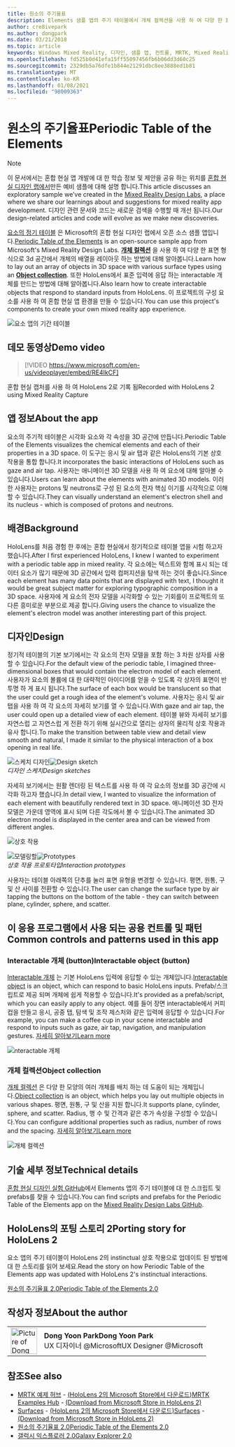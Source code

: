 ```yaml
---
title: 원소의 주기율표
description: Elements 샘플 앱의 주기 테이블에서 개체 컬렉션을 사용 하 여 다양 한 표면 유형으로 3D 공간에서 개체의 배열을 레이아웃 하는 방법에 대해 알아봅니다.
author: cre8ivepark
ms.author: dongpark
ms.date: 03/21/2018
ms.topic: article
keywords: Windows Mixed Reality, 디자인, 샘플 앱, 컨트롤, MRTK, Mixed Reality Toolkit, Unity, 샘플 앱, 예제 앱, 오픈 소스, Microsoft Store, HoloLens, 혼합 현실 헤드셋, windows Mixed Reality 헤드셋, 가상 현실 헤드셋
ms.openlocfilehash: fd525b0d41efa15ff55097456fb6b06dd3d60c25
ms.sourcegitcommit: 2329db5a76dfe1b844e21291dbc8ee3888ed1b81
ms.translationtype: MT
ms.contentlocale: ko-KR
ms.lasthandoff: 01/08/2021
ms.locfileid: "98009363"
---
```

# <a name="periodic-table-of-the-elements"></a><span data-ttu-id="99481-104">원소의 주기율표</span><span class="sxs-lookup"><span data-stu-id="99481-104">Periodic Table of the Elements</span></span>

>[!NOTE]
><span data-ttu-id="99481-105">이 문서에서는 혼합 현실 앱 개발에 대 한 학습 정보 및 제안을 공유 하는 위치를 [혼합 현실 디자인 랩에서](https://github.com/Microsoft/MRDesignLabs_Unity)만든 예비 샘플에 대해 설명 합니다.</span><span class="sxs-lookup"><span data-stu-id="99481-105">This article discusses an exploratory sample we’ve created in the [Mixed Reality Design Labs](https://github.com/Microsoft/MRDesignLabs_Unity), a place where we share our learnings about and suggestions for mixed reality app development.</span></span> <span data-ttu-id="99481-106">디자인 관련 문서와 코드는 새로운 검색을 수행할 때 개선 됩니다.</span><span class="sxs-lookup"><span data-stu-id="99481-106">Our design-related articles and code will evolve as we make new discoveries.</span></span>

<span data-ttu-id="99481-107">[요소의 정기 테이블](https://github.com/Microsoft/MRDesignLabs_Unity_PeriodicTable) 은 Microsoft의 혼합 현실 디자인 랩에서 오픈 소스 샘플 앱입니다.</span><span class="sxs-lookup"><span data-stu-id="99481-107">[Periodic Table of the Elements](https://github.com/Microsoft/MRDesignLabs_Unity_PeriodicTable) is an open-source sample app from Microsoft's Mixed Reality Design Labs.</span></span> <span data-ttu-id="99481-108">**[개체 컬렉션](../../design/object-collection.md)** 을 사용 하 여 다양 한 표면 형식으로 3d 공간에서 개체의 배열을 레이아웃 하는 방법에 대해 알아봅니다.</span><span class="sxs-lookup"><span data-stu-id="99481-108">Learn how to lay out an array of objects in 3D space with various surface types using an **[Object collection](../../design/object-collection.md)**.</span></span> <span data-ttu-id="99481-109">또한 HoloLens에서 표준 입력에 응답 하는 interactable 개체를 만드는 방법에 대해 알아봅니다.</span><span class="sxs-lookup"><span data-stu-id="99481-109">Also learn how to create interactable objects that respond to standard inputs from HoloLens.</span></span> <span data-ttu-id="99481-110">이 프로젝트의 구성 요소를 사용 하 여 혼합 현실 앱 환경을 만들 수 있습니다.</span><span class="sxs-lookup"><span data-stu-id="99481-110">You can use this project's components to create your own mixed reality app experience.</span></span>

![요소 앱의 기간 테이블](images/640px-periodictable-hero.jpg)

## <a name="demo-video"></a><span data-ttu-id="99481-112">데모 동영상</span><span class="sxs-lookup"><span data-stu-id="99481-112">Demo video</span></span> 
> [!VIDEO https://www.microsoft.com/en-us/videoplayer/embed/RE4IkCF]

<span data-ttu-id="99481-113">혼합 현실 캡처를 사용 하 여 HoloLens 2로 기록 됨</span><span class="sxs-lookup"><span data-stu-id="99481-113">Recorded with HoloLens 2 using Mixed Reality Capture</span></span>

## <a name="about-the-app"></a><span data-ttu-id="99481-114">앱 정보</span><span class="sxs-lookup"><span data-stu-id="99481-114">About the app</span></span>

<span data-ttu-id="99481-115">요소의 주기적 테이블은 시각화 요소와 각 속성을 3D 공간에 만듭니다.</span><span class="sxs-lookup"><span data-stu-id="99481-115">Periodic Table of the Elements visualizes the chemical elements and each of their properties in a 3D space.</span></span> <span data-ttu-id="99481-116">이 도구는 응시 및 air 탭과 같은 HoloLens의 기본 상호 작용을 통합 합니다.</span><span class="sxs-lookup"><span data-stu-id="99481-116">It incorporates the basic interactions of HoloLens such as gaze and air tap.</span></span> <span data-ttu-id="99481-117">사용자는 애니메이션 3D 모델을 사용 하 여 요소에 대해 알아볼 수 있습니다.</span><span class="sxs-lookup"><span data-stu-id="99481-117">Users can learn about the elements with animated 3D models.</span></span> <span data-ttu-id="99481-118">이러한 사용자는 protons 및 neutrons로 구성 된 요소의 전자 핵심 이기를 시각적으로 이해할 수 있습니다.</span><span class="sxs-lookup"><span data-stu-id="99481-118">They can visually understand an element's electron shell and its nucleus - which is composed of protons and neutrons.</span></span>

## <a name="background"></a><span data-ttu-id="99481-119">배경</span><span class="sxs-lookup"><span data-stu-id="99481-119">Background</span></span>

<span data-ttu-id="99481-120">HoloLens를 처음 경험 한 후에는 혼합 현실에서 정기적으로 테이블 앱을 시험 하고자 했습니다.</span><span class="sxs-lookup"><span data-stu-id="99481-120">After I first experienced HoloLens, I knew I wanted to experiment with a periodic table app in mixed reality.</span></span> <span data-ttu-id="99481-121">각 요소에는 텍스트와 함께 표시 되는 데이터 요소가 많기 때문에 3D 공간에서 입력 컴퍼지션을 탐색 하는 것이 좋습니다.</span><span class="sxs-lookup"><span data-stu-id="99481-121">Since each element has many data points that are displayed with text, I thought it would be great subject matter for exploring typographic composition in a 3D space.</span></span> <span data-ttu-id="99481-122">사용자에 게 요소의 전자 모델을 시각화할 수 있는 기회를이 프로젝트의 또 다른 흥미로운 부분으로 제공 합니다.</span><span class="sxs-lookup"><span data-stu-id="99481-122">Giving users the chance to visualize the element's electron model was another interesting part of this project.</span></span>

## <a name="design"></a><span data-ttu-id="99481-123">디자인</span><span class="sxs-lookup"><span data-stu-id="99481-123">Design</span></span>

<span data-ttu-id="99481-124">정기적 테이블의 기본 보기에서는 각 요소의 전자 모델을 포함 하는 3 차원 상자를 사용할 수 있습니다.</span><span class="sxs-lookup"><span data-stu-id="99481-124">For the default view of the periodic table, I imagined three-dimensional boxes that would contain the electron model of each element.</span></span> <span data-ttu-id="99481-125">사용자가 요소의 볼륨에 대 한 대략적인 아이디어를 얻을 수 있도록 각 상자의 표면이 반투명 하 게 표시 됩니다.</span><span class="sxs-lookup"><span data-stu-id="99481-125">The surface of each box would be translucent so that the user could get a rough idea of the element's volume.</span></span> <span data-ttu-id="99481-126">사용자는 응시 및 air 탭을 사용 하 여 각 요소의 자세히 보기를 열 수 있습니다.</span><span class="sxs-lookup"><span data-stu-id="99481-126">With gaze and air tap, the user could open up a detailed view of each element.</span></span> <span data-ttu-id="99481-127">테이블 뷰와 자세히 보기를 자연스럽 고 자연스럽 게 전환 하기 위해 실시간으로 열리는 상자의 물리적 상호 작용과 유사 합니다.</span><span class="sxs-lookup"><span data-stu-id="99481-127">To make the transition between table view and detail view smooth and natural, I made it similar to the physical interaction of a box opening in real life.</span></span>

<span data-ttu-id="99481-128">![스케치 디자인](images/640px-sketch20170406.jpg)</span><span class="sxs-lookup"><span data-stu-id="99481-128">![Design sketch](images/640px-sketch20170406.jpg)</span></span><br>
<span data-ttu-id="99481-129">*디자인 스케치*</span><span class="sxs-lookup"><span data-stu-id="99481-129">*Design sketches*</span></span>

<span data-ttu-id="99481-130">자세히 보기에서는 원활 렌더링 된 텍스트를 사용 하 여 각 요소의 정보를 3D 공간에 시각화 하고자 했습니다.</span><span class="sxs-lookup"><span data-stu-id="99481-130">In detail view, I wanted to visualize the information of each element with beautifully rendered text in 3D space.</span></span> <span data-ttu-id="99481-131">애니메이션 3D 전자 모델은 가운데 영역에 표시 되며 다른 각도에서 볼 수 있습니다.</span><span class="sxs-lookup"><span data-stu-id="99481-131">The animated 3D electron model is displayed in the center area and can be viewed from different angles.</span></span>

![상호 작용](images/640px-periodictable-interaction.jpg)

<span data-ttu-id="99481-133">![모델링할](images/640px-periodictable-prototypes.jpg)</span><span class="sxs-lookup"><span data-stu-id="99481-133">![Prototypes](images/640px-periodictable-prototypes.jpg)</span></span><br>
<span data-ttu-id="99481-134">*상호 작용 프로토타입*</span><span class="sxs-lookup"><span data-stu-id="99481-134">*Interaction prototypes*</span></span>

<span data-ttu-id="99481-135">사용자는 테이블 아래쪽의 단추를 눌러 표면 유형을 변경할 수 있습니다. 평면, 원통, 구 및 산 사이를 전환할 수 있습니다.</span><span class="sxs-lookup"><span data-stu-id="99481-135">The user can change the surface type by air tapping the buttons on the bottom of the table - they can switch between plane, cylinder, sphere, and scatter.</span></span>

## <a name="common-controls-and-patterns-used-in-this-app"></a><span data-ttu-id="99481-136">이 응용 프로그램에서 사용 되는 공용 컨트롤 및 패턴</span><span class="sxs-lookup"><span data-stu-id="99481-136">Common controls and patterns used in this app</span></span>

### <a name="interactable-object-button"></a><span data-ttu-id="99481-137">Interactable 개체 (button)</span><span class="sxs-lookup"><span data-stu-id="99481-137">Interactable object (button)</span></span>

<span data-ttu-id="99481-138">[Interactable 개체](../../design/interactable-object.md) 는 기본 HoloLens 입력에 응답할 수 있는 개체입니다.</span><span class="sxs-lookup"><span data-stu-id="99481-138">[Interactable object](../../design/interactable-object.md) is an object, which can respond to basic HoloLens inputs.</span></span> <span data-ttu-id="99481-139">Prefab/스크립트로 제공 되며 개체에 쉽게 적용할 수 있습니다.</span><span class="sxs-lookup"><span data-stu-id="99481-139">It's provided as a prefab/script, which you can easily apply to any object.</span></span> <span data-ttu-id="99481-140">예를 들어 장면 interactable에서 커피 컵을 만들고 응시, 공중 탭, 탐색 및 조작 제스처와 같은 입력에 응답할 수 있습니다.</span><span class="sxs-lookup"><span data-stu-id="99481-140">For example, you can make a coffee cup in your scene interactable and respond to inputs such as gaze, air tap, navigation, and manipulation gestures.</span></span> [<span data-ttu-id="99481-141">자세히 알아보기</span><span class="sxs-lookup"><span data-stu-id="99481-141">Learn more</span></span>](../../design/interactable-object.md)

![nteractable 개체](images/640px-periodictable-interactableobject.jpg)

### <a name="object-collection"></a><span data-ttu-id="99481-143">개체 컬렉션</span><span class="sxs-lookup"><span data-stu-id="99481-143">Object collection</span></span>

<span data-ttu-id="99481-144">[개체 컬렉션](../../design/object-collection.md) 은 다양 한 모양의 여러 개체를 배치 하는 데 도움이 되는 개체입니다.</span><span class="sxs-lookup"><span data-stu-id="99481-144">[Object collection](../../design/object-collection.md) is an object, which helps you lay out multiple objects in various shapes.</span></span> <span data-ttu-id="99481-145">평면, 원통, 구 및 산을 지원 합니다.</span><span class="sxs-lookup"><span data-stu-id="99481-145">It supports plane, cylinder, sphere, and scatter.</span></span> <span data-ttu-id="99481-146">Radius, 행 수 및 간격과 같은 추가 속성을 구성할 수 있습니다.</span><span class="sxs-lookup"><span data-stu-id="99481-146">You can configure additional properties such as radius, number of rows and the spacing.</span></span> [<span data-ttu-id="99481-147">자세히 알아보기</span><span class="sxs-lookup"><span data-stu-id="99481-147">Learn more</span></span>](../../design/object-collection.md)

![개체 컬렉션](images/640px-periodictable-collections.jpg)

## <a name="technical-details"></a><span data-ttu-id="99481-149">기술 세부 정보</span><span class="sxs-lookup"><span data-stu-id="99481-149">Technical details</span></span>

<span data-ttu-id="99481-150">[혼합 현실 디자인 실험 GitHub](https://github.com/Microsoft/MRDesignLabs_Unity_PeriodicTable)에서 Elements 앱의 주기 테이블에 대 한 스크립트 및 prefabs를 찾을 수 있습니다.</span><span class="sxs-lookup"><span data-stu-id="99481-150">You can find scripts and prefabs for the Periodic Table of the Elements app on the [Mixed Reality Design Labs GitHub](https://github.com/Microsoft/MRDesignLabs_Unity_PeriodicTable).</span></span>

## <a name="porting-story-for-hololens-2"></a><span data-ttu-id="99481-151">HoloLens의 포팅 스토리 2</span><span class="sxs-lookup"><span data-stu-id="99481-151">Porting story for HoloLens 2</span></span>

<span data-ttu-id="99481-152">요소 앱의 주기 테이블이 HoloLens 2의 instinctual 상호 작용으로 업데이트 된 방법에 대 한 스토리를 읽어 보세요.</span><span class="sxs-lookup"><span data-stu-id="99481-152">Read the story on how Periodic Table of the Elements app was updated with HoloLens 2's instinctual interactions.</span></span>

[<span data-ttu-id="99481-153">원소의 주기율표 2.0</span><span class="sxs-lookup"><span data-stu-id="99481-153">Periodic Table of the Elements 2.0</span></span>](https://medium.com/@dongyoonpark/bringing-the-periodic-table-of-the-elements-app-to-hololens-2-with-mrtk-v2-a6e3d8362158)




## <a name="about-the-author"></a><span data-ttu-id="99481-154">작성자 정보</span><span class="sxs-lookup"><span data-stu-id="99481-154">About the author</span></span>

<table style="border-collapse:collapse" padding-left="0px">
<tr>
<td style="border-style: none" width="60px"><img alt="Picture of Dong Yoon Park" width="60" height="60" src="images/dongyoonpark.jpg"></td>
<td style="border-style: none"><span data-ttu-id="99481-155"><b>Dong Yoon Park</b></span><span class="sxs-lookup"><span data-stu-id="99481-155"><b>Dong Yoon Park</b></span></span><br><span data-ttu-id="99481-156">UX 디자이너 @Microsoft</span><span class="sxs-lookup"><span data-stu-id="99481-156">UX Designer @Microsoft</span></span></td>
</tr>
</table>

## <a name="see-also"></a><span data-ttu-id="99481-157">참조</span><span class="sxs-lookup"><span data-stu-id="99481-157">See also</span></span>

* <span data-ttu-id="99481-158">[MRTK 예제 허브](https://microsoft.github.io/MixedRealityToolkit-Unity/Documentation/README_ExampleHub.html) - [(HoloLens 2의 Microsoft Store에서 다운로드)](https://www.microsoft.com/en-us/p/mrtk-examples-hub/9mv8c39l2sj4)</span><span class="sxs-lookup"><span data-stu-id="99481-158">[MRTK Examples Hub](https://microsoft.github.io/MixedRealityToolkit-Unity/Documentation/README_ExampleHub.html) - [(Download from Microsoft Store in HoloLens 2)](https://www.microsoft.com/en-us/p/mrtk-examples-hub/9mv8c39l2sj4)</span></span>
* <span data-ttu-id="99481-159">[Surfaces](sampleapp-surfaces.md) - [(HoloLens 2의 Microsoft Store에서 다운로드)](https://www.microsoft.com/en-us/p/surfaces/9nvkpv3sk3x0)</span><span class="sxs-lookup"><span data-stu-id="99481-159">[Surfaces](sampleapp-surfaces.md) - [(Download from Microsoft Store in HoloLens 2)](https://www.microsoft.com/en-us/p/surfaces/9nvkpv3sk3x0)</span></span>
* [<span data-ttu-id="99481-160">원소의 주기율표 2.0</span><span class="sxs-lookup"><span data-stu-id="99481-160">Periodic Table of the Elements 2.0</span></span>](https://medium.com/@dongyoonpark/bringing-the-periodic-table-of-the-elements-app-to-hololens-2-with-mrtk-v2-a6e3d8362158)
* [<span data-ttu-id="99481-161">갤럭시 익스플로러 2.0</span><span class="sxs-lookup"><span data-stu-id="99481-161">Galaxy Explorer 2.0</span></span>](galaxy-explorer-update.md)